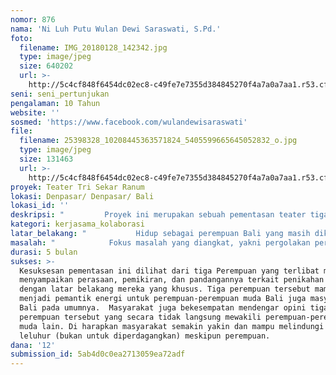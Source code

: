 ```yaml
---
nomor: 876
nama: 'Ni Luh Putu Wulan Dewi Saraswati, S.Pd.'
foto:
  filename: IMG_20180128_142342.jpg
  type: image/jpeg
  size: 640202
  url: >-
    http://5c4cf848f6454dc02ec8-c49fe7e7355d384845270f4a7a0a7aa1.r53.cf2.rackcdn.com/2603d9eb-210d-4cee-9e62-cfe6a56a1b92/IMG_20180128_142342.jpg
seni: seni_pertunjukan
pengalaman: 10 Tahun
website: ''
sosmed: 'https://www.facebook.com/wulandewisaraswati'
file:
  filename: 25398328_10208445363571824_5405599665645052832_o.jpg
  type: image/jpeg
  size: 131463
  url: >-
    http://5c4cf848f6454dc02ec8-c49fe7e7355d384845270f4a7a0a7aa1.r53.cf2.rackcdn.com/c420eb25-cc08-4a08-81a7-89f22d5153e4/25398328_10208445363571824_5405599665645052832_o.jpg
proyek: Teater Tri Sekar Ranum
lokasi: Denpasar/ Denpasar/ Bali
lokasi_id: ''
deskripsi: "         Proyek ini merupakan sebuah pementasan teater tiga perempuan. Tiga perempuan muda yang terlibat dalam pementasan ini adalah perempuan muda Bali yang mengalami tekanan adat dana tau lingkungan karena terlahir sebagai perempuan yang tidak mempunyai saudara laki-laki. Jika dalam suatu keluarga tidak memliki anak laki-laki, anak perempuan harus berusaha mencari laki-laki yang bersedia Nyentana (dipinang pihak perempuan lalu ikut menjadi anggota keluarga pihak perempuan) situasi tersebut berbeda dengan keadaan pada umumnya yang mengharuskan laki-laki meminang perempuan lalu istri akan menjadi bagian dari keluarga suami. \r\n\r\n        Tiga perempuan muda Bali ini merupakan perempuan yang ingin mempertahankan keberlanjutan keluarganya dengan jalan mencari lelaki yang dapat dipinang. Tujuannya mempertahankan garis keturunan keluarganya dan agar mampu mempertahankan peninggalan leluhur yang sudah ada diwariskan turun – temurun. Secara umum, hal yang diwariskan leluhur orang Bali berupa tanah warisan yang harus dijaga dengan baik. \r\n\r\n          Bagi perempuan Bali, mencari Sentana tidak mudah, terlebih perempuan tersebut memiliki latar belakang yang tidak biasa. Misal, pihak perempuan berkasta atau berasal dari keluarga keturunan bangsawan, pihak perempuan merupakan seorang janda muda, dan pihak perempuan adalah anak yatim. \r\nTiga karakter tersebut mempunyai masalahnya masing-masing. Maka dari itu, pementasan ini cukup menarik sebagai ruang dialog untuk menyampaikan cerita mereka.\r\n"
kategori: kerjasama_kolaborasi
latar_belakang: "           Hidup sebagai perempuan Bali yang masih dikuasai oleh sistem patriarki tidaklah mudah. Terlebih perempuan Bali tersebut tidak memiliki saudara laki-laki yang akan meneruskan keturunan. Pada keadaan seperti itu, perempuan didesak untuk mencari Sentana (lelaki yang mau dipinang kemudian ikut tinggal di keluarga istri). Hal itu berbanding terbalik dengan situasi pada umumnya yang mengharuskan laki-laki meminang perempuan. Di beberapa daerah di Bali hal tersebut diperbolehkan dengan tujuan agar perempuan juga mempunyai andil dalam keluarganya untuk mempertahankan tanah warisan leluhur dan untuk meneruskan keturunan keluarga. \r\n           Bagi perempuan Bali mencari Sentana tidaklah mudah, terlebih perempuan tersebut memiliki latar belakang yang tidak biasa. Misalnya pihak perempuan berkasta atau berasal dari keluarga keturunan bangsawan, pihak perempuan merupakan seorang janda, dan atau perempuan tersebut adalah anak yatim. Tiga latar belakang keluarga tersebut semakin mempersulit perempuan untuk mendapatkan Sentana. Masalah tersebut kemudian menjadi beban psikis perempuan karena terlebih desakan dari keluarga dan kewajiban perempuan untuk bertahan di rumah menjaga tanah leluhur. \r\n"
masalah: "            Fokus masalah yang diangkat, yakni pergolakan perempuan muda Bali yang dihadapkan pada sistem pernikahan Nyentana. Kesulitan untuk menghadapi situasi tersebut juga disebabkan latar belakang perempuan. Misalnya pihak perempuan mempunyai kasta atau berasal dari keluarga keturunan bangsawan, pihak perempuan merupakan seorang janda muda, dan pihak perempuan adalah anak yatim.\r\n           Sistem patriarki di Bali menjadikan laki-laki memiliki banyak kesempatan dan hak daripada perempuan. Namun, di sisi lain, pernikahan nyentana yang juga ada dalam adat Bali memberi kesempatan untuk perempuan Bali bisa turut andil dalam menjaga tanah leluhurnya dan meneruskan keturunan keluarga.  Dengan mengambil masalah perempuan muda Bali dalam bentuk pementasan teater ini, saya berharap ke depannya, perempuan muda Bali yang menjalani pernikahan nyentana ataupun tidak, semakin peduli dengan tanah Bali sehingga penting untuk turut andil dalam menjaga, melindungi, dan mempertahankan tanah leluhur. \r\n\r\n"
durasi: 5 bulan
sukses: >-
  Kesuksesan pementasan ini dilihat dari tiga Perempuan yang terlibat mampu
  menyampaikan perasaan, pemikiran, dan pandangannya terkait penikahan Nyentana
  dengan latar belakang mereka yang khusus. Tiga perempuan tersebut mampu
  menjadi pemantik energi untuk perempuan-perempuan muda Bali juga masyarakat
  Bali pada umumnya.  Masyarakat juga bekesempatan mendengar opini tiga
  perempuan tersebut yang secara tidak langsung mewakili perempuan-perempuan
  muda lain. Di harapkan masyarakat semakin yakin dan mampu melindungi tanah
  leluhur (bukan untuk diperdagangkan) meskipun perempuan.  
dana: '12'
submission_id: 5ab4d0c0ea2713059ea72adf
---
```

